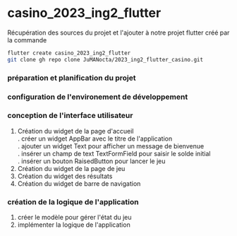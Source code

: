 # casino_2023_ing2_flutter

Récupération des sources du projet et l'ajouter à notre projet flutter créé par la commande

```bash
flutter create casino_2023_ing2_flutter
git clone gh repo clone JuMANocta/2023_ing2_flutter_casino.git
```

### préparation et planification du projet
### configuration de l'environement de développement

### conception de l'interface utilisateur
1. Création du widget de la page d'accueil  
  . créer un widget AppBar avec le titre de l'application  
  . ajouter un widget Text pour afficher un message de bienvenue  
  . insérer un champ de text TextFormField pour saisir le solde initial  
  . insérer un bouton RaisedButton pour lancer le jeu  
2. Création du widget de la page de jeu
3. Création du widget des résultats
4. Création du widget de barre de navigation
### création de la logique de l'application
1. créer le modèle pour gérer l'état du jeu
2. implémenter la logique de l'application